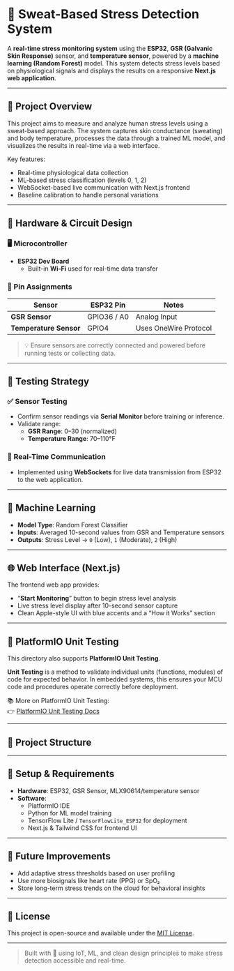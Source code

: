 # 🧠 Sweat-Based Stress Detection System

A **real-time stress monitoring system** using the **ESP32**, **GSR (Galvanic Skin Response)** sensor, and **temperature sensor**, powered by a **machine learning (Random Forest)** model. This system detects stress levels based on physiological signals and displays the results on a responsive **Next.js web application**.

---

## 🚀 Project Overview

This project aims to measure and analyze human stress levels using a sweat-based approach. The system captures skin conductance (sweating) and body temperature, processes the data through a trained ML model, and visualizes the results in real-time via a web interface.

Key features:
- Real-time physiological data collection
- ML-based stress classification (levels 0, 1, 2)
- WebSocket-based live communication with Next.js frontend
- Baseline calibration to handle personal variations

---

## 🧩 Hardware & Circuit Design

### 🖥️ Microcontroller
- **ESP32 Dev Board**
  - Built-in **Wi-Fi** used for real-time data transfer

### 🔌 Pin Assignments
| Sensor              | ESP32 Pin      | Notes                    |
|---------------------|----------------|---------------------------|
| **GSR Sensor**       | GPIO36 / A0     | Analog Input              |
| **Temperature Sensor** | GPIO4           | Uses OneWire Protocol     |

> 💡 Ensure sensors are correctly connected and powered before running tests or collecting data.

---

## 🧪 Testing Strategy

### ✅ Sensor Testing
- Confirm sensor readings via **Serial Monitor** before training or inference.
- Validate range:
  - **GSR Range**: 0–30 (normalized)
  - **Temperature Range**: 70–110°F

### 🔄 Real-Time Communication
- Implemented using **WebSockets** for live data transmission from ESP32 to the web application.

---

## 🧠 Machine Learning

- **Model Type**: Random Forest Classifier
- **Inputs**: Averaged 10-second values from GSR and Temperature sensors
- **Outputs**: Stress Level → `0` (Low), `1` (Moderate), `2` (High)

---

## 🌐 Web Interface (Next.js)

The frontend web app provides:
- “**Start Monitoring**” button to begin stress level analysis
- Live stress level display after 10-second sensor capture
- Clean Apple-style UI with blue accents and a “How it Works” section

---

## 🧪 PlatformIO Unit Testing

This directory also supports **PlatformIO Unit Testing**.

**Unit Testing** is a method to validate individual units (functions, modules) of code for expected behavior. In embedded systems, this ensures your MCU code and procedures operate correctly before deployment.

📚 More on PlatformIO Unit Testing:  
👉 [PlatformIO Unit Testing Docs](https://docs.platformio.org/en/latest/advanced/unit-testing/index.html)

---

## 📁 Project Structure


---

## 🔧 Setup & Requirements

- **Hardware**: ESP32, GSR Sensor, MLX90614/temperature sensor
- **Software**:
  - PlatformIO IDE
  - Python for ML model training
  - TensorFlow Lite / `TensorFlowLite_ESP32` for deployment
  - Next.js & Tailwind CSS for frontend UI

---

## 📌 Future Improvements

- Add adaptive stress thresholds based on user profiling
- Use more biosignals like heart rate (PPG) or SpO₂
- Store long-term stress trends on the cloud for behavioral insights

---

## 📄 License

This project is open-source and available under the [MIT License](LICENSE).

---

> Built with 💙 using IoT, ML, and clean design principles to make stress detection accessible and real-time.
